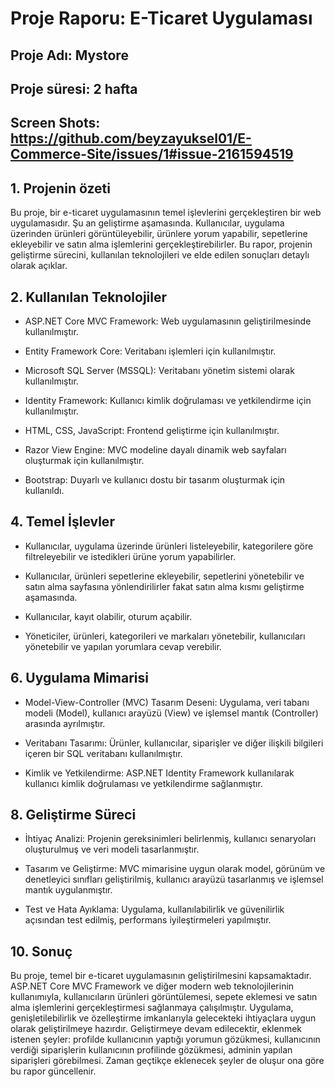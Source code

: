 # Proje Raporu: E-Ticaret Uygulaması

## Proje Adı: Mystore

## Proje süresi: 2 hafta

## Screen Shots: https://github.com/beyzayuksel01/E-Commerce-Site/issues/1#issue-2161594519

## 1. Projenin özeti
Bu proje, bir e-ticaret uygulamasının temel işlevlerini gerçekleştiren bir web uygulamasıdır. Şu an 
geliştirme aşamasında. Kullanıcılar, uygulama üzerinden ürünleri görüntüleyebilir, ürünlere yorum 
yapabilir, sepetlerine ekleyebilir ve satın alma işlemlerini gerçekleştirebilirler. Bu rapor, projenin 
geliştirme sürecini, kullanılan teknolojileri ve elde edilen sonuçları detaylı olarak açıklar.

## 2. Kullanılan Teknolojiler
+ ASP.NET Core MVC Framework: Web uygulamasının geliştirilmesinde kullanılmıştır.

+ Entity Framework Core: Veritabanı işlemleri için kullanılmıştır.

+ Microsoft SQL Server (MSSQL): Veritabanı yönetim sistemi olarak kullanılmıştır.

+ Identity Framework: Kullanıcı kimlik doğrulaması ve yetkilendirme için kullanılmıştır.

+ HTML, CSS, JavaScript: Frontend geliştirme için kullanılmıştır.

+ Razor View Engine: MVC modeline dayalı dinamik web sayfaları oluşturmak için kullanılmıştır.

+ Bootstrap: Duyarlı ve kullanıcı dostu bir tasarım oluşturmak için kullanıldı.

## 4. Temel İşlevler
+ Kullanıcılar, uygulama üzerinde ürünleri listeleyebilir, kategorilere göre filtreleyebilir ve 
istedikleri ürüne yorum yapabilirler.

+ Kullanıcılar, ürünleri sepetlerine ekleyebilir, sepetlerini yönetebilir ve satın alma sayfasına 
yönlendirilirler fakat satın alma kısmı geliştirme aşamasında.

+ Kullanıcılar, kayıt olabilir, oturum açabilir.

+ Yöneticiler, ürünleri, kategorileri ve markaları yönetebilir, kullanıcıları yönetebilir ve yapılan 
yorumlara cevap verebilir.

## 6. Uygulama Mimarisi
+ Model-View-Controller (MVC) Tasarım Deseni: Uygulama, veri tabanı modeli (Model), kullanıcı 
arayüzü (View) ve işlemsel mantık (Controller) arasında ayrılmıştır.

+ Veritabanı Tasarımı: Ürünler, kullanıcılar, siparişler ve diğer ilişkili bilgileri içeren bir SQL veritabanı 
kullanılmıştır.

+ Kimlik ve Yetkilendirme: ASP.NET Identity Framework kullanılarak kullanıcı kimlik doğrulaması ve 
yetkilendirme sağlanmıştır.

## 8. Geliştirme Süreci
+ İhtiyaç Analizi: Projenin gereksinimleri belirlenmiş, kullanıcı senaryoları oluşturulmuş ve veri modeli 
tasarlanmıştır.

+ Tasarım ve Geliştirme: MVC mimarisine uygun olarak model, görünüm ve denetleyici sınıfları 
geliştirilmiş, kullanıcı arayüzü tasarlanmış ve işlemsel mantık uygulanmıştır.

+ Test ve Hata Ayıklama: Uygulama, kullanılabilirlik ve güvenilirlik açısından test edilmiş, performans 
iyileştirmeleri yapılmıştır.

## 10. Sonuç
Bu proje, temel bir e-ticaret uygulamasının geliştirilmesini kapsamaktadır. ASP.NET Core MVC 
Framework ve diğer modern web teknolojilerinin kullanımıyla, kullanıcıların ürünleri görüntülemesi, 
sepete eklemesi ve satın alma işlemlerini gerçekleştirmesi sağlanmaya çalışılmıştır. Uygulama, 
genişletilebilirlik ve özelleştirme imkanlarıyla gelecekteki ihtiyaçlara uygun olarak geliştirilmeye 
hazırdır. Geliştirmeye devam edilecektir, eklenmek istenen şeyler: profilde kullanıcının yaptığı 
yorumun gözükmesi, kullanıcının verdiği siparişlerin kullanıcının profilinde gözükmesi, adminin 
yapılan siparişleri görebilmesi. Zaman geçtikçe eklenecek şeyler de oluşur ona göre bu rapor 
güncellenir.
